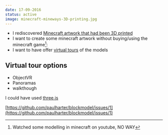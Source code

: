 ```yaml
---
date: 17-09-2016
status: active
image: minecraft-mineways-3D-printing.jpg
---
```

*  I rediscovered [Minecraft artwork that had been 3D printed](https://www.flickr.com/groups/mineways/pool/)   
*  I want to create some minecraft artwork without buying/using the minecraft game[^1]:
*  I want to have offer [virtual tours](https://en.wikipedia.org/wiki/Virtual_tour) of the models

## Virtual tour options ##

* ObjectVR
* Panoramas
* walkthough

I could have used [three.js](http://www.threejs.org)

[https://github.com/paulharter/blockmodel/issues/1](https://github.com/paulharter/blockmodel/issues/1)
[^1]: Watched some modelling in minecraft on youtube, NO WAY

